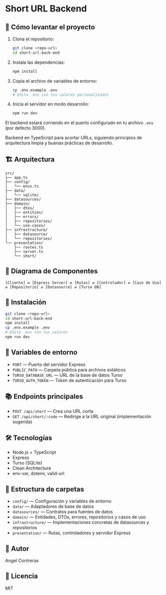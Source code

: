 # Short URL Backend

## 🚦 Cómo levantar el proyecto

1. Clona el repositorio:
   ```bash
   git clone <repo-url>
   cd short-url-back-end
   ```
2. Instala las dependencias:
   ```bash
   npm install
   ```
3. Copia el archivo de variables de entorno:
   ```bash
   cp .env.example .env
   # Edita .env con tus valores personalizados
   ```
4. Inicia el servidor en modo desarrollo:
   ```bash
   npm run dev
   ```

El backend estará corriendo en el puerto configurado en tu archivo `.env` (por defecto 3000).


Backend en TypeScript para acortar URLs, siguiendo principios de arquitectura limpia y buenas prácticas de desarrollo.

## 🏗️ Arquitectura

```
src/
├── app.ts
├── config/
│   └── envs.ts
├── data/
│   └── sqlite/
├── datasources/
├── domain/
│   ├── dtos/
│   ├── entities/
│   ├── errors/
│   ├── repositories/
│   └── use-cases/
├── infrastructure/
│   ├── datasource/
│   └── repositories/
└── presentation/
    ├── routes.ts
    ├── server.ts
    └── short/
```

## 🧩 Diagrama de Componentes

```
[Cliente] ⇄ [Express Server] ⇄ [Rutas] ⇄ [Controlador] ⇄ [Caso de Uso] ⇄ [Repositorio] ⇄ [Datasource] ⇄ [Turso DB]
```

## 🚀 Instalación

```bash
git clone <repo-url>
cd short-url-back-end
npm install
cp .env.example .env
# Edita .env con tus valores
npm run dev
```

## 🔑 Variables de entorno

- `PORT` — Puerto del servidor Express
- `PUBLIC_PATH` — Carpeta pública para archivos estáticos
- `TURSO_DATABASE_URL` — URL de la base de datos Turso
- `TURSO_AUTH_TOKEN` — Token de autenticación para Turso

## 📚 Endpoints principales

- `POST /api/short` — Crea una URL corta
- `GET /api/short/:code` — Redirige a la URL original (implementación sugerida)

## 🛠️ Tecnologías

- Node.js + TypeScript
- Express
- Turso (SQLite)
- Clean Architecture
- env-var, dotenv, valid-url

## 📂 Estructura de carpetas

- `config/` — Configuración y variables de entorno
- `data/` — Adaptadores de base de datos
- `datasources/` — Contratos para fuentes de datos
- `domain/` — Entidades, DTOs, errores, repositorios y casos de uso
- `infrastructure/` — Implementaciones concretas de datasources y repositorios
- `presentation/` — Rutas, controladores y servidor Express

## 👤 Autor

Angel Contreras

## 📄 Licencia

MIT
